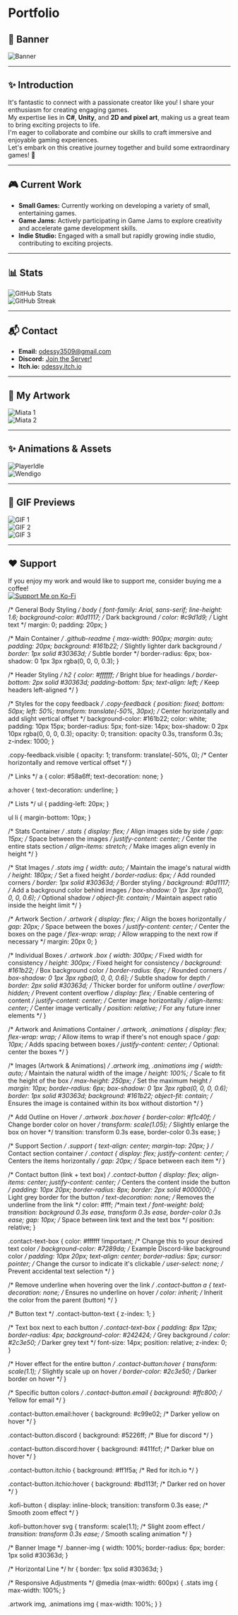 # Portfolio

## 🌟 Banner
![Banner](https://github.com/odessy3509/odessy3509/assets/137520021/eb6ccd55-9351-4e17-9c3a-ff6d69d6584c)

---

## ✨ Introduction
It's fantastic to connect with a passionate creator like you! I share your enthusiasm for creating engaging games.  
My expertise lies in **C#**, **Unity**, and **2D and pixel art**, making us a great team to bring exciting projects to life.  
I'm eager to collaborate and combine our skills to craft immersive and enjoyable gaming experiences.  
Let's embark on this creative journey together and build some extraordinary games! 🚀

---

## 🎮 Current Work
- **Small Games:** Currently working on developing a variety of small, entertaining games.
- **Game Jams:** Actively participating in Game Jams to explore creativity and accelerate game development skills.
- **Indie Studio:** Engaged with a small but rapidly growing indie studio, contributing to exciting projects.

---

## 📊 Stats
![GitHub Stats](https://github-readme-stats.vercel.app/api?username=odessy3509&show_icons=true&theme=radical)  
![GitHub Streak](https://github-readme-streak-stats.herokuapp.com/?user=odessy3509&theme=radical)

---

## 📬 Contact
- **Email:** [odessy3509@gmail.com](mailto:odessy3509@gmail.com)
- **Discord:** [Join the Server!](https://discord.com/invite/example)
- **Itch.io:** [odessy.itch.io](https://odessy.itch.io)

---

## 🎨 My Artwork
![Miata 1](https://github.com/user-attachments/assets/9b0cc134-15ea-4c76-b2fb-bbacb1b79fde)  
![Miata 2](https://github.com/user-attachments/assets/d6423fcb-55d3-4018-a318-db9633cb1d1e)

---

## ✨ Animations & Assets
![PlayerIdle](https://github.com/odessy3509/odessy3509/assets/137520021/259d3031-bd33-47c2-92ad-b3397c347945)  
![Wendigo](https://github.com/odessy3509/odessy3509/assets/137520021/2906003f-cdfd-4d80-982f-5871e9f6f890)

---

## 🎥 GIF Previews
![GIF 1](https://i.gyazo.com/421be63b9f0484e2b3e091f1a305066f.gif)  
![GIF 2](https://i.gyazo.com/87f5f89b6c8015dc8fb44e504d0a234e.gif)  
![GIF 3](https://i.gyazo.com/9406abee664760b76d9ac888a309dcb6.gif)

---

## ❤️ Support
If you enjoy my work and would like to support me, consider buying me a coffee!  
[![Support Me on Ko-Fi](https://ko-fi.com/img/githubbutton_sm.svg)](https://ko-fi.com/odessy)

/* General Body Styling */
body {
  font-family: Arial, sans-serif;
  line-height: 1.6;
  background-color: #0d1117; /* Dark background */
  color: #c9d1d9; /* Light text */
  margin: 0;
  padding: 20px;
}

/* Main Container */
.github-readme {
  max-width: 900px;
  margin: auto;
  padding: 20px;
  background: #161b22; /* Slightly lighter dark background */
  border: 1px solid #30363d; /* Subtle border */
  border-radius: 6px;
  box-shadow: 0 1px 3px rgba(0, 0, 0, 0.3);
}

/* Header Styling */
h2 {
  color: #ffffff; /* Bright blue for headings */
  border-bottom: 2px solid #30363d;
  padding-bottom: 5px;
  text-align: left; /* Keep headers left-aligned */
}


  /* Styles for the copy feedback */
.copy-feedback {
  position: fixed;
  bottom: 50px;
  left: 50%;
  transform: translate(-50%, 30px); /* Center horizontally and add slight vertical offset */
  background-color: #161b22; 
  color: white;
  padding: 10px 15px;
  border-radius: 5px;
  font-size: 14px;
  box-shadow: 0 2px 10px rgba(0, 0, 0, 0.3);
  opacity: 0;
  transition: opacity 0.3s, transform 0.3s;
  z-index: 1000;
}

.copy-feedback.visible {
  opacity: 1;
  transform: translate(-50%, 0); /* Center horizontally and remove vertical offset */
}

  

/* Links */
a {
  color: #58a6ff;
  text-decoration: none;
}

a:hover {
  text-decoration: underline;
}

/* Lists */
ul {
  padding-left: 20px;
}

ul li {
  margin-bottom: 10px;
}

/* Stats Container */
.stats {
  display: flex; /* Align images side by side */
  gap: 15px; /* Space between the images */
  justify-content: center; /* Center the entire stats section */
  align-items: stretch; /* Make images align evenly in height */
}

/* Stat Images */
.stats img {
  width: auto; /* Maintain the image's natural width */
  height: 180px; /* Set a fixed height */
  border-radius: 6px; /* Add rounded corners */
  border: 1px solid #30363d; /* Border styling */
  background: #0d1117; /* Add a background color behind images */
  box-shadow: 0 1px 3px rgba(0, 0, 0, 0.6); /* Optional shadow */
  object-fit: contain; /* Maintain aspect ratio inside the height limit */
}

/* Artwork Section */
.artwork {
  display: flex; /* Align the boxes horizontally */
  gap: 20px; /* Space between the boxes */
  justify-content: center; /* Center the boxes on the page */
  flex-wrap: wrap; /* Allow wrapping to the next row if necessary */
  margin: 20px 0;
}

/* Individual Boxes */
.artwork .box {
  width: 300px; /* Fixed width for consistency */
  height: 300px; /* Fixed height for consistency */
  background: #161b22; /* Box background color */
  border-radius: 6px; /* Rounded corners */
  box-shadow: 0 1px 3px rgba(0, 0, 0, 0.6); /* Subtle shadow for depth */
  border: 2px solid #30363d; /* Thicker border for uniform outline */
  overflow: hidden; /* Prevent content overflow */
  display: flex; /* Enable centering of content */
  justify-content: center; /* Center image horizontally */
  align-items: center; /* Center image vertically */
  position: relative; /* For any future inner elements */
}

/* Artwork and Animations Container */
.artwork,
.animations {
  display: flex;
  flex-wrap: wrap; /* Allow items to wrap if there's not enough space */
  gap: 10px; /* Adds spacing between boxes */
  justify-content: center; /* Optional: center the boxes */
}

/* Images (Artwork & Animations) */
.artwork img,
.animations img {
  width: auto; /* Maintain the natural width of the image */
  height: 100%; /* Scale to fit the height of the box */
  max-height: 250px; /* Set the maximum height */
  margin: 10px;
  border-radius: 6px;
  box-shadow: 0 1px 3px rgba(0, 0, 0, 0.6);
  border: 1px solid #30363d;
  background: #161b22;
  object-fit: contain; /* Ensures the image is contained within its box without distortion */
}

/* Add Outline on Hover */
.artwork .box:hover {
  border-color: #f1c40f; /* Change border color on hover */
  transform: scale(1.05); /* Slightly enlarge the box on hover */
  transition: transform 0.3s ease, border-color 0.3s ease;
}




/* Support Section */
.support {
  text-align: center;
  margin-top: 20px;
}
/* Contact section container */
.contact {
  display: flex;
  justify-content: center; /* Centers the items horizontally */
  gap: 20px; /* Space between each item */
}

/* Contact button (link + text box) */
.contact-button {
  display: flex;
  align-items: center;
  justify-content: center; /* Centers the content inside the button */
  padding: 10px 20px;
  border-radius: 8px;
  border: 2px solid #000000; /* Light grey border for the button */
  text-decoration: none; /* Removes the underline from the link */
  color: #fff; /*main text */
  font-weight: bold;
  transition: background 0.3s ease, transform 0.3s ease, border-color 0.3s ease;
  gap: 10px; /* Space between link text and the text box */
  position: relative;
}

.contact-text-box {
  color: #ffffff !important; /* Change this to your desired text color */
  background-color: #7289da; /* Example Discord-like background color */
  padding: 10px 20px;
  text-align: center;
  border-radius: 5px;
  cursor: pointer; /* Change the cursor to indicate it's clickable */
  user-select: none; /* Prevent accidental text selection */
}


/* Remove underline when hovering over the link */
.contact-button a {
  text-decoration: none; /* Ensures no underline on hover */
  color: inherit; /* Inherit the color from the parent (button) */
}

/* Button text */
.contact-button-text {
  z-index: 1;
}

/* Text box next to each button */
.contact-text-box {
  padding: 8px 12px;
  border-radius: 4px;
  background-color: #242424; /* Grey background */
  color: #2c3e50; /* Darker grey text */
  font-size: 14px;
  position: relative;
  z-index: 0;
}

/* Hover effect for the entire button */
.contact-button:hover {
  transform: scale(1.1); /* Slightly scale up on hover */
  border-color: #2c3e50; /* Darker border on hover */
}

/* Specific button colors */
.contact-button.email {
  background: #ffc800; /* Yellow for email */
}

.contact-button.email:hover {
  background: #c99e02; /* Darker yellow on hover */
}

.contact-button.discord {
  background: #5226ff; /* Blue for discord */
}

.contact-button.discord:hover {
  background: #411fcf; /* Darker blue on hover */
}

.contact-button.itchio {
  background: #ff1f5a; /* Red for itch.io */
}

.contact-button.itchio:hover {
  background: #bd113f; /* Darker red on hover */
}


.kofi-button {
  display: inline-block;
  transition: transform 0.3s ease; /* Smooth zoom effect */
}

.kofi-button:hover svg {
  transform: scale(1.1); /* Slight zoom effect */
  transition: transform 0.3s ease; /* Smooth scaling animation */
}

/* Banner Image */
.banner-img {
  width: 100%;
  border-radius: 6px;
  border: 1px solid #30363d;
}

/* Horizontal Line */
hr {
  border: 1px solid #30363d;
}

/* Responsive Adjustments */
@media (max-width: 600px) {
  .stats img {
    max-width: 100%;
  }

  .artwork img,
  .animations img {
    max-width: 100%;
  }
}
